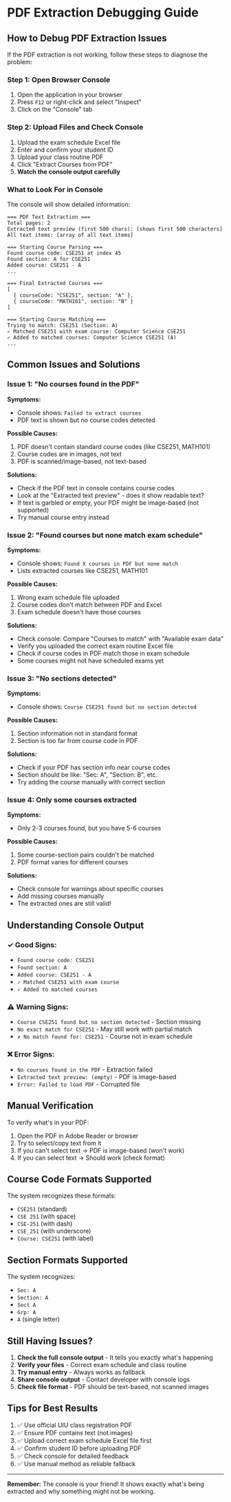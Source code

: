 # PDF Extraction Debugging Guide

## How to Debug PDF Extraction Issues

If the PDF extraction is not working, follow these steps to diagnose the problem:

### Step 1: Open Browser Console
1. Open the application in your browser
2. Press `F12` or right-click and select "Inspect"
3. Click on the "Console" tab

### Step 2: Upload Files and Check Console
1. Upload the exam schedule Excel file
2. Enter and confirm your student ID
3. Upload your class routine PDF
4. Click "Extract Courses from PDF"
5. **Watch the console output carefully**

### What to Look For in Console

The console will show detailed information:

```
=== PDF Text Extraction ===
Total pages: 2
Extracted text preview (first 500 chars): [shows first 500 characters]
All text items: [array of all text items]

=== Starting Course Parsing ===
Found course code: CSE251 at index 45
Found section: A for CSE251
Added course: CSE251 - A
...

=== Final Extracted Courses ===
[
  { courseCode: "CSE251", section: "A" },
  { courseCode: "MATH101", section: "B" }
]

=== Starting Course Matching ===
Trying to match: CSE251 (Section: A)
✓ Matched CSE251 with exam course: Computer Science CSE251
✓ Added to matched courses: Computer Science CSE251 (A)
...
```

## Common Issues and Solutions

### Issue 1: "No courses found in the PDF"

**Symptoms:**
- Console shows: `Failed to extract courses`
- PDF text is shown but no course codes detected

**Possible Causes:**
1. PDF doesn't contain standard course codes (like CSE251, MATH101)
2. Course codes are in images, not text
3. PDF is scanned/image-based, not text-based

**Solutions:**
- Check if the PDF text in console contains course codes
- Look at the "Extracted text preview" - does it show readable text?
- If text is garbled or empty, your PDF might be image-based (not supported)
- Try manual course entry instead

### Issue 2: "Found courses but none match exam schedule"

**Symptoms:**
- Console shows: `Found X courses in PDF but none match`
- Lists extracted courses like CSE251, MATH101

**Possible Causes:**
1. Wrong exam schedule file uploaded
2. Course codes don't match between PDF and Excel
3. Exam schedule doesn't have those courses

**Solutions:**
- Check console: Compare "Courses to match" with "Available exam data"
- Verify you uploaded the correct exam routine Excel file
- Check if course codes in PDF match those in exam schedule
- Some courses might not have scheduled exams yet

### Issue 3: "No sections detected"

**Symptoms:**
- Console shows: `Course CSE251 found but no section detected`

**Possible Causes:**
1. Section information not in standard format
2. Section is too far from course code in PDF

**Solutions:**
- Check if your PDF has section info near course codes
- Section should be like: "Sec: A", "Section: B", etc.
- Try adding the course manually with correct section

### Issue 4: Only some courses extracted

**Symptoms:**
- Only 2-3 courses found, but you have 5-6 courses

**Possible Causes:**
1. Some course-section pairs couldn't be matched
2. PDF format varies for different courses

**Solutions:**
- Check console for warnings about specific courses
- Add missing courses manually
- The extracted ones are still valid!

## Understanding Console Output

### ✓ Good Signs:
- `Found course code: CSE251`
- `Found section: A`
- `Added course: CSE251 - A`
- `✓ Matched CSE251 with exam course`
- `✓ Added to matched courses`

### ⚠️ Warning Signs:
- `Course CSE251 found but no section detected` - Section missing
- `No exact match for CSE251` - May still work with partial match
- `✗ No match found for: CSE251` - Course not in exam schedule

### ❌ Error Signs:
- `No courses found in the PDF` - Extraction failed
- `Extracted text preview: (empty)` - PDF is image-based
- `Error: Failed to load PDF` - Corrupted file

## Manual Verification

To verify what's in your PDF:
1. Open the PDF in Adobe Reader or browser
2. Try to select/copy text from it
3. If you can't select text → PDF is image-based (won't work)
4. If you can select text → Should work (check format)

## Course Code Formats Supported

The system recognizes these formats:
- `CSE251` (standard)
- `CSE 251` (with space)
- `CSE-251` (with dash)
- `CSE_251` (with underscore)
- `Course: CSE251` (with label)

## Section Formats Supported

The system recognizes:
- `Sec: A`
- `Section: A`
- `Sect A`
- `Grp: A`
- `A` (single letter)

## Still Having Issues?

1. **Check the full console output** - It tells you exactly what's happening
2. **Verify your files** - Correct exam schedule and class routine
3. **Try manual entry** - Always works as fallback
4. **Share console output** - Contact developer with console logs
5. **Check file format** - PDF should be text-based, not scanned images

## Tips for Best Results

1. ✅ Use official UIU class registration PDF
2. ✅ Ensure PDF contains text (not images)
3. ✅ Upload correct exam schedule Excel file first
4. ✅ Confirm student ID before uploading PDF
5. ✅ Check console for detailed feedback
6. ✅ Use manual method as reliable fallback

---

**Remember:** The console is your friend! It shows exactly what's being extracted and why something might not be working.

